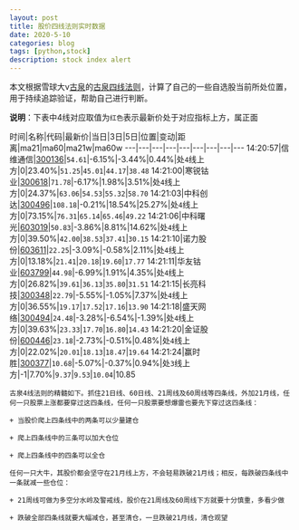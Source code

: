 ```yaml
---
layout: post
title: 股价四线法则实时数据
date: 2020-5-10
categories: blog
tags: [python,stock]
description: stock index alert
---
```



本文根据雪球大v[古泉](https://xueqiu.com/u/7148646888)的[古泉四线法则](https://xueqiu.com/7148646888/130498192)，计算了自己的一些自选股当前所处位置，用于持续追踪验证，帮助自己进行判断。

**说明**：下表中4线对应取值为`红色`表示最新价处于对应指标上方，属正面

时间|名称|代码|最新价|当日|3日|5日|位置|变动|距离|ma21|ma60|ma21w|ma60w
---|---|---|---|---|---|---|---|---
14:20:57|信维通信|[300136](https://xueqiu.com/S/SZ300136)|`54.61`|-6.15%|-3.44%|0.44%|处`4`线上方|0|23.40%|`51.25`|`45.01`|`44.17`|`38.48`
14:21:00|寒锐钴业|[300618](https://xueqiu.com/S/SZ300618)|`71.78`|-6.17%|1.98%|3.51%|处`4`线上方|0|24.37%|`63.06`|`54.53`|`55.32`|`58.70`
14:21:03|中科创达|[300496](https://xueqiu.com/S/SZ300496)|`108.18`|-0.21%|18.54%|25.27%|处`4`线上方|0|73.15%|`76.31`|`65.14`|`65.46`|`49.22`
14:21:06|中科曙光|[603019](https://xueqiu.com/S/SH603019)|`50.83`|-3.86%|8.81%|14.62%|处`4`线上方|0|39.50%|`42.00`|`38.53`|`37.41`|`30.15`
14:21:10|诺力股份|[603611](https://xueqiu.com/S/SH603611)|`22.25`|-3.09%|-0.58%|2.11%|处`4`线上方|0|13.18%|`21.41`|`20.18`|`19.60`|`17.77`
14:21:11|华友钴业|[603799](https://xueqiu.com/S/SH603799)|`44.98`|-6.99%|1.91%|4.35%|处`4`线上方|0|26.82%|`39.61`|`36.13`|`35.80`|`31.51`
14:21:15|长亮科技|[300348](https://xueqiu.com/S/SZ300348)|`22.79`|-5.55%|-1.05%|7.37%|处`4`线上方|0|36.55%|`19.17`|`17.52`|`17.16`|`13.90`
14:21:18|盛天网络|[300494](https://xueqiu.com/S/SZ300494)|`24.48`|-3.28%|-6.54%|-1.39%|处`4`线上方|0|39.63%|`23.33`|`17.70`|`16.80`|`14.43`
14:21:20|金证股份|[600446](https://xueqiu.com/S/SH600446)|`23.18`|-2.73%|-0.51%|0.48%|处`4`线上方|0|22.02%|`20.01`|`18.13`|`18.47`|`19.64`
14:21:24|赢时胜|[300377](https://xueqiu.com/S/SZ300377)|`10.68`|-5.07%|-0.37%|0.94%|处`3`线上方|-1|7.70%|`9.37`|`9.53`|`10.04`|10.85

```
古泉4线法则的精髓如下。抓住21日线、60日线、21周线及60周线等四条线，外加21月线，任何一只股票上涨都要穿过这四条线，任何一只股票要想爆雷也要先下穿过这四条线：

+ 当股价爬上四条线中的两条可以少量建仓

+ 爬上四条线中的三条可以加大仓位

+ 爬上四条线中的四条可以全仓

任何一只大牛，其股价都会坚守在21月线上方，不会轻易跌破21月线；相反，每跌破四条线中一条就减一些仓位：

+ 21周线可做为多空分水岭及警戒线，股价在21周线及60周线下方就要十分慎重，多看少做

+ 跌破全部四条线就要大幅减仓，甚至清仓，一旦跌破21月线，清仓观望
```